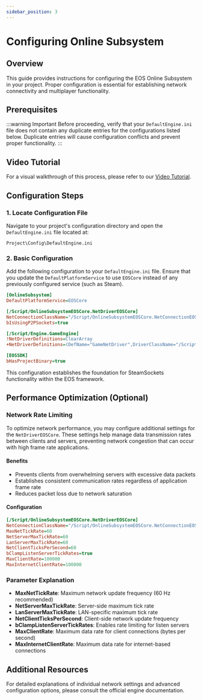 ```yaml
---
sidebar_position: 3
---
```


# Configuring Online Subsystem

## Overview

This guide provides instructions for configuring the EOS Online Subsystem in your project. Proper configuration is essential for establishing network connectivity and multiplayer functionality.

## Prerequisites

:::warning Important
Before proceeding, verify that your `DefaultEngine.ini` file does not contain any duplicate entries for the configurations listed below. Duplicate entries will cause configuration conflicts and prevent proper functionality.
:::

## Video Tutorial

For a visual walkthrough of this process, please refer to our [Video Tutorial](../videos/installing-and-configuring.mdx).

## Configuration Steps

### 1. Locate Configuration File

Navigate to your project's configuration directory and open the `DefaultEngine.ini` file located at:
```
Project\Config\DefaultEngine.ini
```

### 2. Basic Configuration

Add the following configuration to your `DefaultEngine.ini` file. Ensure that you update the `DefaultPlatformService` to use `EOSCore` instead of any previously configured service (such as Steam).

```ini
[OnlineSubsystem]
DefaultPlatformService=EOSCore

[/Script/OnlineSubsystemEOSCore.NetDriverEOSCore]
NetConnectionClassName="/Script/OnlineSubsystemEOSCore.NetConnectionEOSCore"
bIsUsingP2PSockets=true

[/Script/Engine.GameEngine]
!NetDriverDefinitions=ClearArray
+NetDriverDefinitions=(DefName="GameNetDriver",DriverClassName="/Script/OnlineSubsystemEOSCore.NetDriverEOSCore",DriverClassNameFallback="OnlineSubsystemUtils.IpNetDriver")

[EOSSDK]
bHasProjectBinary=true
```

This configuration establishes the foundation for SteamSockets functionality within the EOS framework.

## Performance Optimization (Optional)

### Network Rate Limiting

To optimize network performance, you may configure additional settings for the `NetDriverEOSCore`. These settings help manage data transmission rates between clients and servers, preventing network congestion that can occur with high frame rate applications.

#### Benefits
- Prevents clients from overwhelming servers with excessive data packets
- Establishes consistent communication rates regardless of application frame rate
- Reduces packet loss due to network saturation

#### Configuration
```ini
[/Script/OnlineSubsystemEOSCore.NetDriverEOSCore]
NetConnectionClassName="/Script/OnlineSubsystemEOSCore.NetConnectionEOSCore"
MaxNetTickRate=60
NetServerMaxTickRate=60
LanServerMaxTickRate=60
NetClientTicksPerSecond=60
bClampListenServerTickRates=true
MaxClientRate=100000
MaxInternetClientRate=100000
```

### Parameter Explanation

- **MaxNetTickRate**: Maximum network update frequency (60 Hz recommended)
- **NetServerMaxTickRate**: Server-side maximum tick rate
- **LanServerMaxTickRate**: LAN-specific maximum tick rate
- **NetClientTicksPerSecond**: Client-side network update frequency
- **bClampListenServerTickRates**: Enables rate limiting for listen servers
- **MaxClientRate**: Maximum data rate for client connections (bytes per second)
- **MaxInternetClientRate**: Maximum data rate for internet-based connections

## Additional Resources

For detailed explanations of individual network settings and advanced configuration options, please consult the official engine documentation.